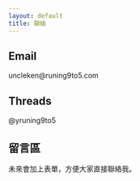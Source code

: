 ```yaml
---
layout: default
title: 聯絡
---
```


<div class="card-section">
  <h2>Email</h2>
  <p>uncleken@runing9to5.com</p>
  <h2>Threads</h2>
  <p>@yruning9to5</p>
</div>

<div class="card-section">
  <h2>留言區</h2>
  <p>未來會加上表單，方便大家直接聯絡我。</p>
</div>
